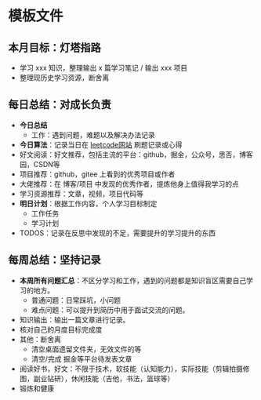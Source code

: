 # 模板文件

## 本月目标：灯塔指路

- 学习 xxx 知识，整理输出 x 篇学习笔记 / 输出 xxx 项目
- 整理现历史学习资源，断舍离

## 每日总结：对成长负责

- **今日总结**
  - 工作：遇到问题，难题以及解决办法记录
- **今日算法**：记录当日在 [leetcode网站](https://leetcode-cn.com/) 刷题记录或心得
- 好文阅读：好文推荐，包括主流的平台：github，掘金，公众号，思否，博客园，CSDN等
- 项目推荐：github，gitee 上看到的优秀项目或作者
- 大佬推荐：在 博客/项目 中发现的优秀作者，提炼他身上值得我学习的点
- 学习资源推荐：文章，视频，项目代码等
- **明日计划**：根据工作内容，个人学习目标制定
  - 工作任务
  - 学习计划
- TODOS：记录在反思中发现的不足，需要提升的学习提升的东西

## 每周总结：坚持记录

- **本周所有问题汇总**：不区分学习和工作，遇到的问题都是知识盲区需要自己学习的地方。
  - 普通问题：日常踩坑，小问题
  - 难点问题：可以提升到简历中用于面试交流的问题。
- 知识输出：输出一篇文章进行记录。
- 核对自己的月度目标完成度
- 其他：断舍离
  - 清空桌面遗留文件夹，无效文件的等
  - 清空/完成 掘金等平台待发表文章
- 阅读好书，好文：不限于技术，软技能（认知能力），实际技能（剪辑拍摄修图，副业钻研），休闲技能（吉他，书法，篮球等）
- 锻炼和健康

